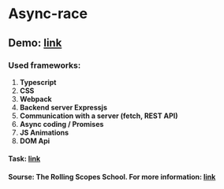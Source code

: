 # Async-race

## Demo: [link](https://balzamova.github.io/async-race/)

### Used frameworks: </br>
1. **Typescript**
2. **CSS**
3. **Webpack**
4. **Backend server Expressjs**
5. **Сommunication with a server (fetch, REST API)**
6. **Async coding / Promises**
7. **JS Animations**
8. **DOM Api**

#### Task: [link](https://github.com/rolling-scopes-school/tasks/blob/master/tasks/async-race.md)

#### Sourse: The Rolling Scopes School. For more information: [link](https://rs.school/js/)

